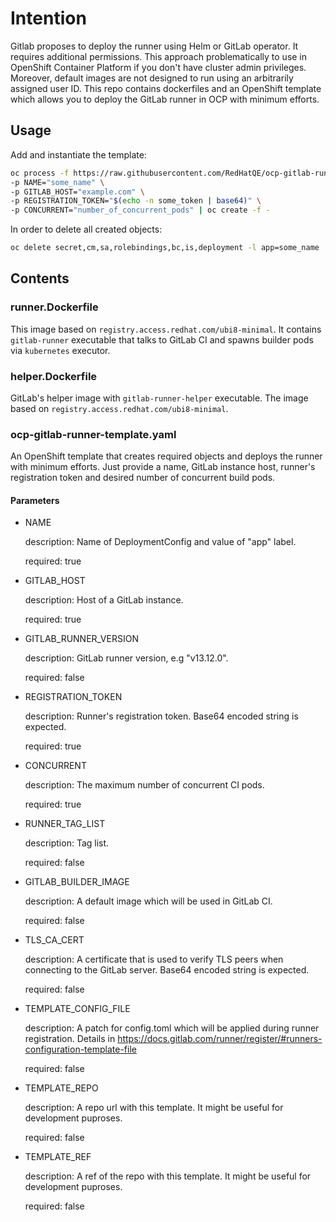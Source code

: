 # Intention

Gitlab proposes to deploy the runner using Helm or GitLab operator. It requires additional
permissions. This approach problematically to use in OpenShift Container Platform if you don't have
cluster admin privileges. Moreover, default images are not designed to run using an arbitrarily
assigned user ID. This repo contains dockerfiles and an OpenShift template which allows you to
deploy the GitLab runner in OCP with minimum efforts.

## Usage

Add and instantiate the template:

```sh
oc process -f https://raw.githubusercontent.com/RedHatQE/ocp-gitlab-runner/v13.12.0/ocp-gitlab-runner-template.yaml \
-p NAME="some_name" \
-p GITLAB_HOST="example.com" \
-p REGISTRATION_TOKEN="$(echo -n some_token | base64)" \
-p CONCURRENT="number_of_concurrent_pods" | oc create -f -
```

In order to delete all created objects:

```sh
oc delete secret,cm,sa,rolebindings,bc,is,deployment -l app=some_name
```

## Contents

### runner.Dockerfile

This image based on `registry.access.redhat.com/ubi8-minimal`. It contains `gitlab-runner`
executable that talks to GitLab CI and spawns builder pods via `kubernetes` executor.

### helper.Dockerfile

GitLab's helper image with `gitlab-runner-helper` executable. The image based on
`registry.access.redhat.com/ubi8-minimal`.

### ocp-gitlab-runner-template.yaml

An OpenShift template that creates required objects and deploys the runner with minimum efforts.
Just provide a name, GitLab instance host, runner's registration token and desired number of
concurrent build pods.

#### Parameters

* NAME

    description: Name of DeploymentConfig and value of "app" label.

    required: true

* GITLAB_HOST

    description: Host of a GitLab instance.

    required: true

* GITLAB_RUNNER_VERSION

    description: GitLab runner version, e.g "v13.12.0".

    required: false

* REGISTRATION_TOKEN

    description: Runner's registration token. Base64 encoded string is expected.

    required: true

* CONCURRENT

    description: The maximum number of concurrent CI pods.

    required: true

* RUNNER_TAG_LIST

    description: Tag list.

    required: false

* GITLAB_BUILDER_IMAGE

    description: A default image which will be used in GitLab CI.

    required: false

* TLS_CA_CERT

    description: A certificate that is used to verify TLS peers when connecting to the GitLab
    server. Base64 encoded string is expected.

    required: false

* TEMPLATE_CONFIG_FILE

    description: A patch for config.toml which will be applied during runner registration. Details
    in <https://docs.gitlab.com/runner/register/#runners-configuration-template-file>

    required: false

* TEMPLATE_REPO

    description: A repo url with this template. It might be useful for development puproses.

    required: false

* TEMPLATE_REF

    description: A ref of the repo with this template. It might be useful for development puproses.

    required: false
